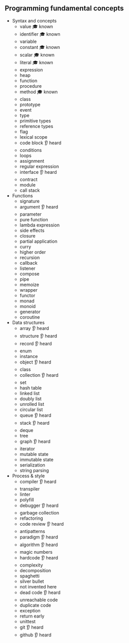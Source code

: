 ## Programming fundamental concepts

- Syntax and concepts
  - value 🎓 known
  - identifier 🎓 known
  - variable
  - constant 🎓 known
  - scalar 🎓 known
  - literal 🎓 known
  - expression
  - heap
  - function
  - procedure 
  - method 🎓 known
  - class
  - prototype
  - event
  - type
  - primitive types
  - reference types
  - flag
  - lexical scope
  - code block 👂 heard
  - conditions
  - loops
  - assignment
  - regular expression
  - interface 👂 heard
  - contract
  - module
  - call stack
- Functions
  - signature
  - argument 👂 heard
  - parameter
  - pure function
  - lambda expression
  - side effects
  - closure
  - partial application
  - curry
  - higher order
  - recursion
  - callback 
  - listener
  - compose
  - pipe
  - memoize
  - wrapper
  - functor
  - monad
  - monoid
  - generator
  - coroutine
- Data structures
  - array 👂 heard
  - structure 👂 heard
  - record 👂 heard
  - enum
  - instance
  - object 👂 heard
  - class
  - collection 👂 heard
  - set
  - hash table
  - linked list
  - doubly list
  - unrolled list
  - circular list
  - queue 👂 heard
  - stack 👂 heard
  - deque
  - tree
  - graph 👂 heard
  - iterator
  - mutable state
  - immutable state
  - serialization
  - string parsing
- Process & style
  - compiler 👂 heard
  - transpiler
  - linter
  - polyfill
  - debugger 👂 heard
  - garbage collection
  - refactoring
  - code review 👂 heard
  - antipatterns
  - paradigm 👂 heard
  - algorithm 👂 heard
  - magic numbers
  - hardcode 👂 heard
  - complexity
  - decomposition
  - spaghetti
  - silver bullet
  - not invented here
  - dead code 👂 heard
  - unreachable code
  - duplicate code
  - exception
  - return early
  - unittest
  - git 👂 heard
  - github 👂 heard
